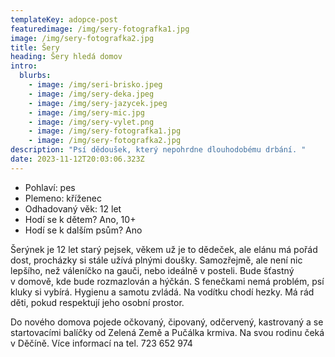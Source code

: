```yaml
---
templateKey: adopce-post
featuredimage: /img/sery-fotografka1.jpg
image: /img/sery-fotografka2.jpg
title: Šery
heading: Šery hledá domov
intro:
  blurbs:
    - image: /img/seri-brisko.jpeg
    - image: /img/sery-deka.jpeg
    - image: /img/sery-jazycek.jpeg
    - image: /img/sery-mic.jpg
    - image: /img/sery-vylet.png
    - image: /img/sery-fotografka1.jpg
    - image: /img/sery-fotografka2.jpg
description: "Psí dědoušek, který nepohrdne dlouhodobému drbání. "
date: 2023-11-12T20:03:06.323Z
---
```

* Pohlaví: pes
* Plemeno: kříženec
* Odhadovaný věk: 12 let
* Hodí se k dětem? Ano, 10+
* Hodí se k dalším psům? Ano

Šerýnek je 12 let starý pejsek, věkem už je to dědeček, ale elánu má pořád dost, procházky si stále užívá plnými doušky. Samozřejmě, ale není nic lepšího, než váleníčko na gauči, nebo ideálně v posteli. Bude šťastný v domově, kde bude rozmazlován a hýčkán. S fenečkami nemá problém, psí kluky si vybírá. Hygienu a samotu zvládá. Na vodítku chodí hezky. Má rád děti, pokud respektují jeho osobní prostor. 

Do nového domova pojede očkovaný, čipovaný, odčervený, kastrovaný a se startovacími balíčky od Zelená Země a Pučálka krmiva. Na svou rodinu čeká v Děčíně. Více informací na tel. 723 652 974